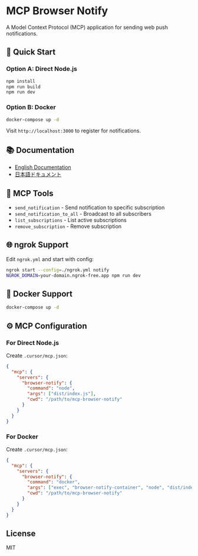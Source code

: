 # MCP Browser Notify

A Model Context Protocol (MCP) application for sending web push notifications.

## 🚀 Quick Start

### Option A: Direct Node.js
```bash
npm install
npm run build
npm run dev
```

### Option B: Docker
```bash
docker-compose up -d
```

Visit `http://localhost:3000` to register for notifications.

## 📚 Documentation

- [English Documentation](./docs/README-en.md)
- [日本語ドキュメント](./docs/README-ja.md)

## 🔧 MCP Tools

- `send_notification` - Send notification to specific subscription
- `send_notification_to_all` - Broadcast to all subscribers  
- `list_subscriptions` - List active subscriptions
- `remove_subscription` - Remove subscription

## 🌐 ngrok Support

Edit `ngrok.yml` and start with config:

```bash
ngrok start --config=./ngrok.yml notify
NGROK_DOMAIN=your-domain.ngrok-free.app npm run dev
```

## 🐳 Docker Support

```bash
docker-compose up -d
```

## ⚙️ MCP Configuration

### For Direct Node.js
Create `.cursor/mcp.json`:
```json
{
  "mcp": {
    "servers": {
      "browser-notify": {
        "command": "node",
        "args": ["dist/index.js"],
        "cwd": "/path/to/mcp-browser-notify"
      }
    }
  }
}
```

### For Docker
Create `.cursor/mcp.json`:
```json
{
  "mcp": {
    "servers": {
      "browser-notify": {
        "command": "docker",
        "args": ["exec", "browser-notify-container", "node", "dist/index.js"],
        "cwd": "/path/to/mcp-browser-notify"
      }
    }
  }
}
```

## License

MIT